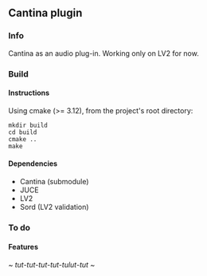 
## Cantina plugin

### Info

Cantina as an audio plug-in.
Working only on LV2 for now.

### Build 

#### Instructions

Using cmake (>= 3.12), from the project's root directory:
  
    mkdir build
    cd build
    cmake ..
    make

#### Dependencies 

* Cantina (submodule)
* JUCE
* LV2
* Sord (LV2 validation)

### To do

#### Features 

###### ~ tut-tut-tut-tut-tulut-tut ~
